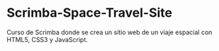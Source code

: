 # Scrimba-Space-Travel-Site
Curso de Scrimba donde se crea un sitio web de un viaje espacial con HTML5, CSS3 y JavaScript.
